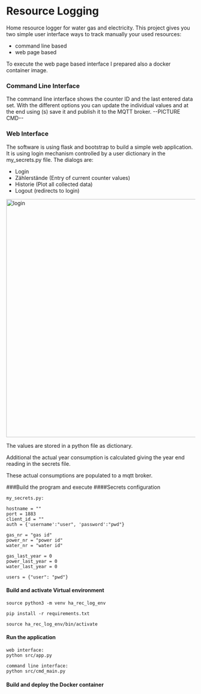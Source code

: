 # Resource Logging

Home resource logger for water gas and electricity.
This project gives you two simple user interface ways to track manually your used resources:
- command line based
- web page based

To execute the web page based interface I prepared also a docker container image.

### Command Line Interface
The command line interface shows the counter ID and the last entered data set. With the different options you can update the individual values and at the end using (s) save it and publish it to the MQTT broker.
--PICTURE CMD--

### Web Interface
The software is using flask and bootstrap to build a simple web application. It is using login mechanism controlled by a user dictionary in the my_secrets.py file.
The dialogs are:
- Login
- Zählerstände (Entry of current counter values)
- Historie (Plot all collected data)
- Logout (redirects to login)

<img width="633" alt="login" src="https://user-images.githubusercontent.com/9803344/158521520-496c97f5-c0b3-4f60-9067-e4a052c8178a.png">


The values are stored in a python file as dictionary.

Additional the actual year consumption is calculated giving the year end reading in the secrets file. 

These actual consumptions are populated to a mqtt broker.

###Build the program and execute
####Secrets configuration

```
my_secrets.py:

hostname = ""
port = 1883
client_id = ""
auth = {'username':"user", 'password':"pwd"}

gas_nr = "gas id"
power_nr = "power id"
water_nr = "water id"

gas_last_year = 0
power_last_year = 0
water_last_year = 0

users = {"user": "pwd"}
```
#### Build and activate Virtual environment
````
source python3 -m venv ha_rec_log_env

pip install -r requirements.txt 

source ha_rec_log_env/bin/activate
````
#### Run the application
````
web interface:
python src/app.py  

command line interface:
python src/cmd_main.py 
````
#### Build and deploy the Docker container
